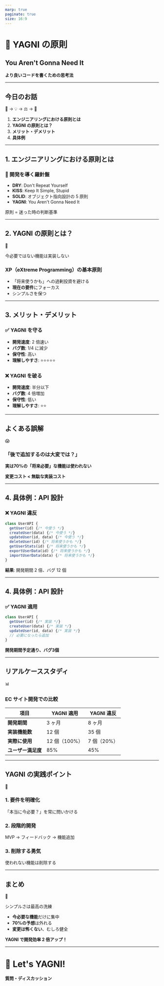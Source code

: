 ```yaml
---
marp: true
paginate: true
size: 16:9
---
```


<!-- _class: lead -->

# 🚀 YAGNI の原則

## You Aren't Gonna Need It

**より良いコードを書くための思考法**

---

## 今日のお話

<div class="emoji-large">🤔 → 💡 → ⚖️ → 🎯</div>

1. **エンジニアリングにおける原則とは**
2. **YAGNI の原則とは？**
3. **メリット・デメリット**
4. **具体例**

---

## 1. エンジニアリングにおける原則とは

### 🧭 開発を導く羅針盤

- **DRY**: Don't Repeat Yourself
- **KISS**: Keep It Simple, Stupid
- **SOLID**: オブジェクト指向設計の 5 原則
- **YAGNI**: You Aren't Gonna Need It

<span class="highlight">原則 = 迷った時の判断基準</span>

---

## 2. YAGNI の原則とは？

<div class="emoji-large">🎯</div>

<span class="highlight">今必要ではない機能は実装しない</span>

### XP（eXtreme Programming）の基本原則

- 「将来使うかも」への過剰投資を避ける
- **現在の要件**にフォーカス
- シンプルさを保つ

---

## 3. メリット・デメリット

<div class="comparison-grid">

<div class="card success-box">

### ✅ **YAGNI を守る**

- **開発速度**: 2 倍速い
- **バグ数**: 1/4 に減少
- **保守性**: 高い
- **理解しやすさ**: ⭐⭐⭐⭐⭐

</div>

<div class="card warning-box">

### ❌ **YAGNI を破る**

- **開発速度**: 半分以下
- **バグ数**: 4 倍増加
- **保守性**: 低い
- **理解しやすさ**: ⭐⭐

</div>

</div>

---

## よくある誤解

<div class="emoji-large">😱</div>

### 「後で追加するのは大変では？」

<div class="warning-box">
<strong>実は70%の「将来必要」な機能は使われない</strong>
</div>

**変更コスト < 無駄な実装コスト**

---

## 4. 具体例：API 設計

### ❌ YAGNI 違反

```javascript
class UserAPI {
  getUser(id) {/* 今使う */}
  createUser(data) {/* 今使う */}
  updateUser(id, data) {/* 今使う */}
  deleteUser(id) {/* 将来使うかも */}
  getUserStats(id) {/* 将来使うかも */}
  exportUserData(id) {/* 将来使うかも */}
  importUserData(data) {/* 将来使うかも */}
}
```

**結果**: 開発期間 2 倍、バグ 12 個

---

## 4. 具体例：API 設計

### ✅ YAGNI 適用

```javascript
class UserAPI {
  getUser(id) {/* 実装 */}
  createUser(data) {/* 実装 */}
  updateUser(id, data) {/* 実装 */}
  // 必要になったら追加
}
```

<div class="success-box">
<strong>開発期間予定通り、バグ3個</strong>
</div>

---

## リアルケーススタディ

<div class="emoji-large">📊</div>

### EC サイト開発での比較

| 項目               | YAGNI 適用    | YAGNI 違反  |
| ------------------ | ------------- | ----------- |
| **開発期間**       | 3 ヶ月        | 8 ヶ月      |
| **実装機能数**     | 12 個         | 35 個       |
| **実際に使用**     | 12 個（100%） | 7 個（20%） |
| **ユーザー満足度** | 85%           | 45%         |

---

## YAGNI の実践ポイント

<div class="emoji-large">💪</div>

### 1. **要件を明確化**

「本当に今必要？」を常に問いかける

### 2. **段階的開発**

MVP → フィードバック → 機能追加

### 3. **削除する勇気**

使われない機能は削除する

---

## まとめ

<div class="emoji-large">🎯</div>

<span class="highlight">シンプルさは最高の洗練</span>

- **今必要な機能**だけに集中
- **70%の予想**は外れる
- **変更は怖くない**、むしろ健全

**YAGNI で開発効率 2 倍アップ！**

---

<!-- _class: lead -->

# 🚀 Let's YAGNI!

**質問・ディスカッション**
